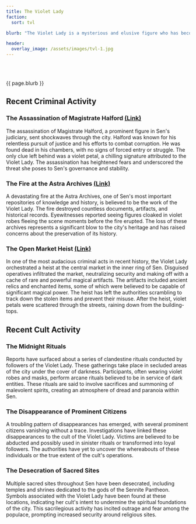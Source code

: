 ```yaml
---
title: The Violet Lady
faction:
  sort: tvl

blurb: "The Violet Lady is a mysterious and elusive figure who has become synonymous with criminal and cult activity in the Celestial City of Sen. Her presence is shrouded in secrecy, and she operates from the shadows, leaving behind only traces of her influence and the fear that follows in her wake. Despite extensive efforts by law enforcement and various factions within Sen, the true identity of the Violet Lady remains unknown, making her one of the most enigmatic and dangerous threats the city has ever faced."

header:
  overlay_image: /assets/images/tvl-1.jpg
---
```


<h1 id="overview" style="visibility: hidden; margin: 0px; padding: 0px;">Overview</h1>

{{ page.blurb }}

<!--more-->

## Recent Criminal Activity

### The Assassination of Magistrate Halford <a href="../content/incident-report-magistrate-halford">(Link)</a>

The assassination of Magistrate Halford, a prominent figure in Sen's judiciary, sent shockwaves through the city. Halford was known for his relentless pursuit of justice and his efforts to combat corruption. He was found dead in his chambers, with no signs of forced entry or struggle. The only clue left behind was a violet petal, a chilling signature attributed to the Violet Lady. The assassination has heightened fears and underscored the threat she poses to Sen's governance and stability.

### The Fire at the Astra Archives <a href="../content/incident-report-astra-archives">(Link)</a>

A devastating fire at the Astra Archives, one of Sen's most important repositories of knowledge and history, is believed to be the work of the Violet Lady. The fire destroyed countless documents, artifacts, and historical records. Eyewitnesses reported seeing figures cloaked in violet robes fleeing the scene moments before the fire erupted. The loss of these archives represents a significant blow to the city's heritage and has raised concerns about the preservation of its history.

### The Open Market Heist <a href="../content/incident-report-open-market-heist">(Link)</a>

In one of the most audacious criminal acts in recent history, the Violet Lady orchestrated a heist at the central market in the inner ring of Sen. Disguised operatives infiltrated the market, neutralizing security and making off with a cache of rare and powerful magical artifacts. The artifacts included ancient relics and enchanted items, some of which were believed to be capable of significant magical power. The heist has left the authorities scrambling to track down the stolen items and prevent their misuse. After the heist, violet petals were scattered through the streets, raining down from the building-tops.

## Recent Cult Activity

### The Midnight Rituals

Reports have surfaced about a series of clandestine rituals conducted by followers of the Violet Lady. These gatherings take place in secluded areas of the city under the cover of darkness. Participants, often wearing violet robes and masks, perform arcane rituals believed to be in service of dark entities. These rituals are said to involve sacrifices and summoning of malevolent spirits, creating an atmosphere of dread and paranoia within Sen.

### The Disappearance of Prominent Citizens

A troubling pattern of disappearances has emerged, with several prominent citizens vanishing without a trace. Investigations have linked these disappearances to the cult of the Violet Lady. Victims are believed to be abducted and possibly used in sinister rituals or transformed into loyal followers. The authorities have yet to uncover the whereabouts of these individuals or the true extent of the cult's operations.

### The Desecration of Sacred Sites

Multiple sacred sites throughout Sen have been desecrated, including temples and shrines dedicated to the gods of the Sennite Pantheon. Symbols associated with the Violet Lady have been found at these locations, indicating her cult's intent to undermine the spiritual foundations of the city. This sacrilegious activity has incited outrage and fear among the populace, prompting increased security around religious sites.